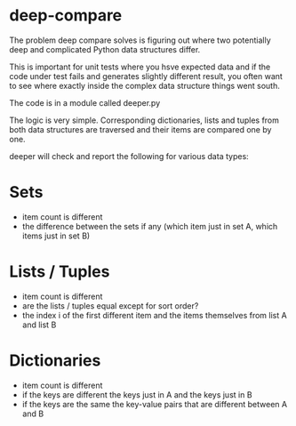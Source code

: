 # deep-compare
The problem deep compare solves is figuring out where two 
potentially deep and complicated Python data structures differ.

This is important for unit tests where you hsve expected data and if the code under test
fails and generates slightly different result, you often want to see where exactly inside
the complex data structure things went south.

The code is in a module called deeper.py

The logic is very simple. Corresponding dictionaries, lists and tuples from both data structures 
are traversed and their items are compared one by one.

deeper will check and report the following for various data types: 

# Sets

* item count is different
* the difference between the sets if any (which item just in set A, which items just in set B)

# Lists / Tuples

* item count is different
* are the lists / tuples equal except for sort order?
* the index i of the first different item and the items themselves from list A and list B

# Dictionaries

* item count is different
* if the keys are different the keys just in A and the keys just in B
* if the keys are the same the key-value pairs that are different between A and B

